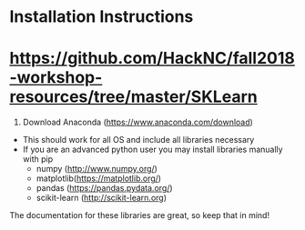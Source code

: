 # Installation Instructions
# https://github.com/HackNC/fall2018-workshop-resources/tree/master/SKLearn
1. Download Anaconda (https://www.anaconda.com/download)
* This should work for all OS and include all libraries necessary
* If you are an advanced python user you may install libraries manually with pip
  *  numpy (http://www.numpy.org/)
  *  matplotlib(https://matplotlib.org/)
  *  pandas (https://pandas.pydata.org/)
  *  scikit-learn (http://scikit-learn.org)

The documentation for these libraries are great, so keep that in mind!
